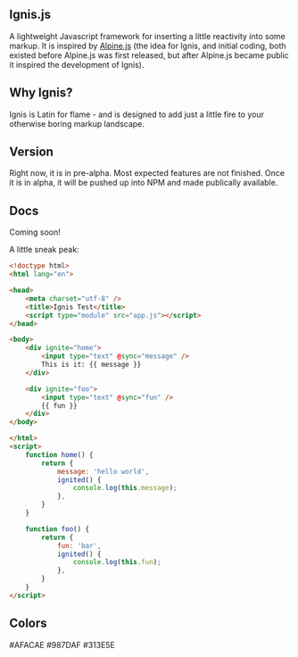 ## Ignis.js

A lightweight Javascript framework for inserting a little reactivity into some markup. It is inspired by [Alpine.js](https://github.com/alpinejs/alpine) (the idea for Ignis, and initial coding, both existed before Alpine.js was first released, but after Alpine.js became public it inspired the development of Ignis).

## Why Ignis?

Ignis is Latin for flame - and is designed to add just a little fire to your otherwise boring markup landscape.

## Version

Right now, it is in pre-alpha. Most expected features are not finished. Once it is in alpha, it will be pushed up into NPM and made publically available.

## Docs

Coming soon!

A little sneak peak:

```html
<!doctype html>
<html lang="en">

<head>
    <meta charset="utf-8" />
    <title>Ignis Test</title>
    <script type="module" src="app.js"></script>
</head>

<body>
    <div ignite="home">
        <input type="text" @sync="message" />
        This is it: {{ message }}
    </div>

    <div ignite="foo">
        <input type="text" @sync="fun" />
        {{ fun }}
    </div>
</body>

</html>
<script>
    function home() {
        return {
            message: 'hello world',
            ignited() {
                console.log(this.message);
            },
        }
    }

    function foo() {
        return {
            fun: 'bar',
            ignited() {
                console.log(this.fun);
            },
        }
    }
</script>
```

## Colors
#AFACAE
#987DAF
#313E5E